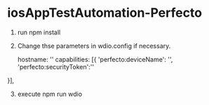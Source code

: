 # iosAppTestAutomation-Perfecto

1. run npm install

2. Change thse parameters in wdio.config if necessary.

   hostname: '<perfecto hostname>'
   capabilities: [{
        'perfecto:deviceName': '<Device ID>',
        'perfecto:securityToken':'<perfecto security token>'
    
  }],

3. execute npm run wdio
